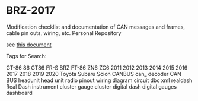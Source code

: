 # BRZ-2017
Modification checklist and documentation of CAN messages and frames, cable pin outs, wiring, etc. Personal Repository

see [this document](./CAN\Decoding/README.md)

Tags for Search:

GT-86
86
GT86
FR-S
BRZ
FT-86
ZN6
ZC6
2011 2012 2013 2014 2015 2016 2017 2018 2019 2020
Toyota
Subaru
Scion
CANBUS
can_ 
decoder
CAN BUS
headunit
head unit
radio
pinout
wiring
diagram
circuit
dbc
xml
realdash
Real Dash
instrument cluster
gauge cluster
digital dash
digital gauges
dashboard
